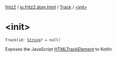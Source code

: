 [fritz2](../../index.md) / [io.fritz2.dom.html](../index.md) / [Track](index.md) / [&lt;init&gt;](./-init-.md)

# &lt;init&gt;

`Track(id: `[`String`](https://kotlinlang.org/api/latest/jvm/stdlib/kotlin/-string/index.html)`? = null)`

Exposes the JavaScript [HTMLTrackElement](https://developer.mozilla.org/en/docs/Web/API/HTMLTrackElement) to Kotlin


